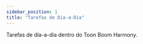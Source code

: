 ```yaml
---  
sidebar_position: 1  
title: "Tarefas de Dia-a-Dia"  
---
```


Tarefas de dia-a-dia dentro do Toon Boom Harmony.  
